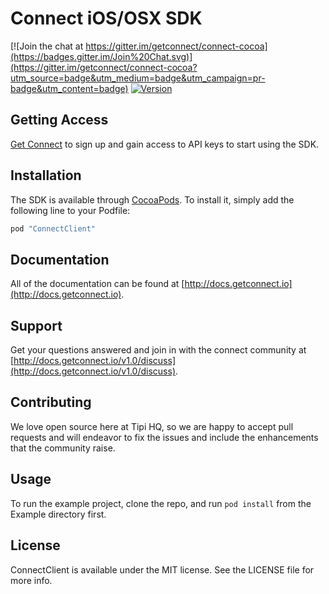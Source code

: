 # Connect iOS/OSX SDK

[![Join the chat at https://gitter.im/getconnect/connect-cocoa](https://badges.gitter.im/Join%20Chat.svg)](https://gitter.im/getconnect/connect-cocoa?utm_source=badge&utm_medium=badge&utm_campaign=pr-badge&utm_content=badge)
[![Version](http://img.shields.io/cocoapods/v/ConnectClient.svg)](http://cocoapods.org/?q=ConnectClient)

## Getting Access

[Get Connect](https://getconnect.io) to sign up and gain access to API keys to start using the SDK.

## Installation

The SDK is available through [CocoaPods](http://cocoapods.org). To install
it, simply add the following line to your Podfile:

```ruby
pod "ConnectClient"
```

## Documentation

All of the documentation can be found at [http://docs.getconnect.io](http://docs.getconnect.io).

## Support

Get your questions answered and join in with the connect community at [http://docs.getconnect.io/v1.0/discuss](http://docs.getconnect.io/v1.0/discuss).

## Contributing

We love open source here at Tipi HQ, so we are happy to accept pull requests and will endeavor to fix the issues and include the enhancements that the community raise.

## Usage

To run the example project, clone the repo, and run `pod install` from the Example directory first.

## License

ConnectClient is available under the MIT license. See the LICENSE file for more info.
